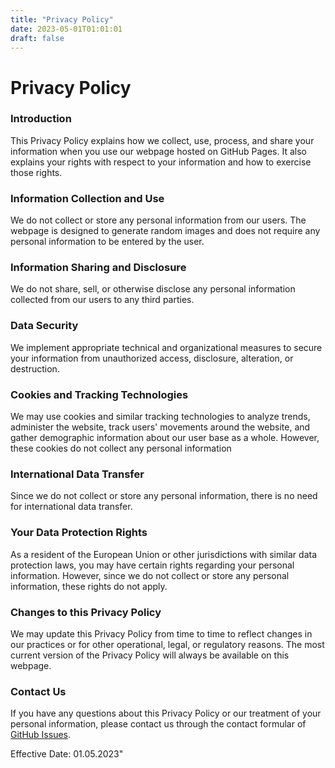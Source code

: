 ```yaml
---
title: "Privacy Policy"
date: 2023-05-01T01:01:01
draft: false
---
```


# Privacy Policy

### Introduction

This Privacy Policy explains how we collect, use, process, and share your information when you use our webpage hosted on
GitHub Pages. It also explains your rights with respect to your information and how to exercise those rights.

### Information Collection and Use

We do not collect or store any personal information from our users. The webpage is designed to generate random images
and does not require any personal information to be entered by the user.

### Information Sharing and Disclosure

We do not share, sell, or otherwise disclose any personal information collected from our users to any third parties.

### Data Security

We implement appropriate technical and organizational measures to secure your information from unauthorized access,
disclosure, alteration, or destruction.

### Cookies and Tracking Technologies

We may use cookies and similar tracking technologies to analyze trends, administer the website, track users' movements
around the website, and gather demographic information about our user base as a whole. However, these cookies do not
collect any personal information

### International Data Transfer

Since we do not collect or store any personal information, there is no need for international data transfer.

### Your Data Protection Rights

As a resident of the European Union or other jurisdictions with similar data protection laws, you may have certain
rights regarding your personal information. However, since we do not collect or store any personal information, these
rights do not apply.

### Changes to this Privacy Policy

We may update this Privacy Policy from time to time to reflect changes in our practices or for other operational, legal,
or regulatory reasons. The most current version of the Privacy Policy will always be available on this webpage.

### Contact Us

If you have any questions about this Privacy Policy or our treatment of your personal information, please contact us
through the contact formular of [GitHub Issues](https://github.com/NovaAnnabella/the_unspoken/issues/new/choose).

Effective Date: 01.05.2023"
